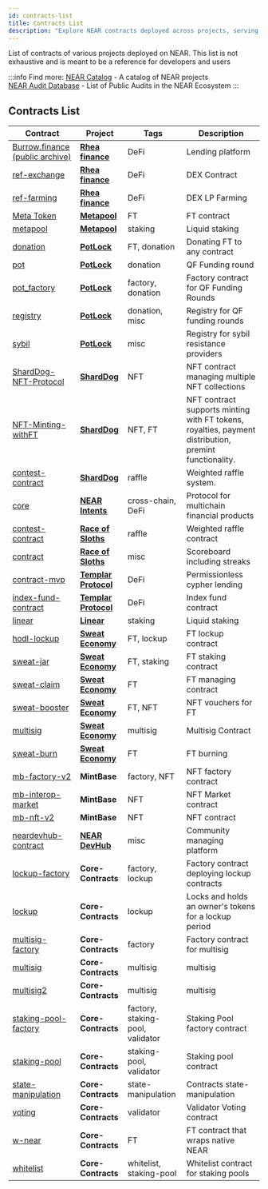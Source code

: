 ```yaml
---
id: contracts-list
title: Contracts List
description: "Explore NEAR contracts deployed across projects, serving as a reference for developers and platform users."
---
```


List of contracts of various projects deployed on NEAR. This list is not exhaustive and is meant to be a reference for developers and users

:::info Find more:
[NEAR Catalog](https://nearcatalog.xyz) - A catalog of NEAR projects  
[NEAR Audit Database](https://github.com/NEARBuilders/audits) - List of Public Audits in the NEAR Ecosystem
:::

## Contracts List
| Contract                                                                                        | Project                                            | Tags                             | Description                                                                                           |
|-------------------------------------------------------------------------------------------------|----------------------------------------------------|----------------------------------|-------------------------------------------------------------------------------------------------------|
| [Burrow.finance (public archive)](https://github.com/NearDefi/burrowland)                       | **[Rhea finance](https://rhea.finance/)**          | DeFi                             | Lending platform                                                                                      |
| [ref-exchange](https://github.com/ref-finance/ref-contracts/tree/main/ref-exchange)             | **[Rhea finance](https://rhea.finance/)**          | DeFi                             | DEX Contract                                                                                          |
| [ref-farming](https://github.com/ref-finance/ref-contracts/tree/main/ref-farming)               | **[Rhea finance](https://rhea.finance/)**          | DeFi                             | DEX LP Farming                                                                                        |
| [Meta Token](https://github.com/Narwallets/meta-pool/tree/master/meta-token)                    | **[Metapool](https://www.metapool.app/)**          | FT                               | FT contract                                                                                           |
| [metapool](https://github.com/Narwallets/meta-pool/tree/master/metapool)                        | **[Metapool](https://www.metapool.app/)**          | staking                          | Liquid staking                                                                                        |
| [donation](https://github.com/PotLock/core/blob/main/contracts/donation)                        | **[PotLock](https://www.potlock.org/)**            | FT, donation                     | Donating FT to any contract                                                                           |
| [pot](https://github.com/PotLock/core/blob/main/contracts/pot)                                  | **[PotLock](https://www.potlock.org/)**            | donation                         | QF Funding round                                                                                      |
| [pot_factory](https://github.com/PotLock/core/blob/main/contracts/pot_factory)                  | **[PotLock](https://www.potlock.org/)**            | factory, donation                | Factory contract for QF Funding Rounds                                                                |
| [registry](https://github.com/PotLock/core/blob/main/contracts/registry)                        | **[PotLock](https://www.potlock.org/)**            | donation, misc                   | Registry for QF funding rounds                                                                        |
| [sybil](https://github.com/PotLock/core/blob/main/contracts/sybil)                              | **[PotLock](https://www.potlock.org/)**            | misc                             | Registry for sybil resistance providers                                                               |
| [ShardDog-NFT-Protocol](https://github.com/joe-rlo/ShardDog-NFT-Protocol)                       | **[ShardDog](https://shard.dog/)**                 | NFT                              | NFT contract managing multiple NFT collections                                                        |
| [NFT-Minting-withFT](https://github.com/joe-rlo/NFT-Minting-withFT)                             | **[ShardDog](https://shard.dog/)**                 | NFT, FT                          | NFT contract supports minting with FT tokens, royalties, payment distribution, premint functionality. |
| [contest-contract](https://github.com/joe-rlo/contest-contract)                                 | **[ShardDog](https://shard.dog/)**                 | raffle                           | Weighted raffle system.                                                                               |
| [core](https://github.com/near/intents/tree/main/core)                                          | **[NEAR Intents](https://near-intents.org/)**      | cross-chain, DeFi                | Protocol for multichain financial products                                                            |
| [contest-contract](https://github.com/NEAR-DevHub/race-of-sloths/tree/main/contest-contract)    | **[Race of Sloths](https://race-of-sloths.com/)**  | raffle                           | Weighted raffle contract                                                                              |
| [contract](https://github.com/NEAR-DevHub/race-of-sloths/tree/main/contract)                    | **[Race of Sloths](https://race-of-sloths.com/)**  | misc                             | Scoreboard including streaks                                                                          |
| [contract-mvp](https://github.com/Templar-Protocol/contract-mvp)                                | **[Templar Protocol](https://www.templarfi.org/)** | DeFi                             | Permissionless cypher lending                                                                         |
| [index-fund-contract](https://github.com/Templar-Protocol/index-fund-contract)                  | **[Templar Protocol](https://www.templarfi.org/)** | DeFi                             | Index fund contract                                                                                   |
| [linear](https://github.com/linear-protocol/LiNEAR/tree/main/contracts/linear)                  | **[Linear](https://linearprotocol.org/)**          | staking                          | Liquid staking                                                                                        |
| [hodl-lockup](https://github.com/sweatco/hodl-lockup)                                           | **[Sweat Economy](https://sweateconomy.com/)**     | FT, lockup                       | FT lockup contract                                                                                    |
| [sweat-jar](https://github.com/sweatco/sweat-jar)                                               | **[Sweat Economy](https://sweateconomy.com/)**     | FT, staking                      | FT staking contract                                                                                   |
| [sweat-claim](https://github.com/sweatco/sweat-claim/tree/main/contract)                        | **[Sweat Economy](https://sweateconomy.com/)**     | FT                               | FT managing contract                                                                                  |
| [sweat-booster](https://github.com/sweatco/sweat-booster)                                       | **[Sweat Economy](https://sweateconomy.com/)**     | FT, NFT                          | NFT vouchers for FT                                                                                   |
| [multisig](https://github.com/sweatco/multisig)                                                 | **[Sweat Economy](https://sweateconomy.com/)**     | multisig                         | Multisig Contract                                                                                     |
| [sweat-burn](https://github.com/sweatco/sweat-burn)                                             | **[Sweat Economy](https://sweateconomy.com/)**     | FT                               | FT burning                                                                                            |
| [mb-factory-v2](https://github.com/Mintbase/mb-contracts/tree/main/mb-factory-v2)               | **MintBase**              | factory, NFT                     | NFT factory contract                                                                                  |
| [mb-interop-market](https://github.com/Mintbase/mb-contracts/tree/main/mb-interop-market)       | **MintBase**              | NFT                              | NFT Market contract                                                                                   |
| [mb-nft-v2](https://github.com/Mintbase/mb-contracts/tree/main/mb-nft-v2)                       | **MintBase**              | NFT                              | NFT contract                                                                                          |
| [neardevhub-contract](https://github.com/NEAR-DevHub/neardevhub-contract)                       | **[NEAR DevHub](https://neardevhub.org/)**         | misc                             | Community managing platform                                                                           |
| [lockup-factory](https://github.com/near/core-contracts/tree/master/lockup-factory)             | **Core-Contracts**                                 | factory, lockup                  | Factory contract deploying lockup contracts                                                           |
| [lockup](https://github.com/near/core-contracts/tree/master/lockup)                             | **Core-Contracts**                                 | lockup                           | Locks and holds an owner's tokens for a lockup period                                                 |
| [multisig-factory](https://github.com/near/core-contracts/tree/master/multisig-factory)         | **Core-Contracts**                                 | factory                          | Factory contract for multisig                                                                         |
| [multisig](https://github.com/near/core-contracts/tree/master/multisig)                         | **Core-Contracts**                                 | multisig                         | multisig                                                                                              |
| [multisig2](https://github.com/near/core-contracts/tree/master/multisig2)                       | **Core-Contracts**                                 | multisig                         | multisig                                                                                              |
| [staking-pool-factory](https://github.com/near/core-contracts/tree/master/staking-pool-factory) | **Core-Contracts**                                 | factory, staking-pool, validator | Staking Pool factory contract                                                                         |
| [staking-pool](https://github.com/near/core-contracts/tree/master/staking-pool)                 | **Core-Contracts**                                 | staking-pool, validator          | Staking pool contract                                                                                 |
| [state-manipulation](https://github.com/near/core-contracts/tree/master/state-manipulation)     | **Core-Contracts**                                 | state-manipulation               | Contracts state-manipulation                                                                          |
| [voting](https://github.com/near/core-contracts/tree/master/voting)                             | **Core-Contracts**                                 | validator                        | Validator Voting contract                                                                             |
| [w-near](https://github.com/near/core-contracts/tree/master/w-near)                             | **Core-Contracts**                                 | FT                               | FT contract that wraps native NEAR                                                                    |
| [whitelist](https://github.com/near/core-contracts/tree/master/whitelist)                       | **Core-Contracts**                                 | whitelist, staking-pool          | Whitelist contract for staking pools                                                                  |
